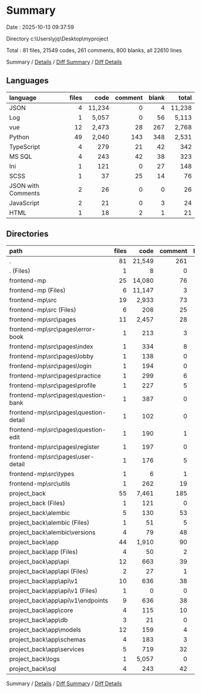 # Summary

Date : 2025-10-13 09:37:59

Directory c:\\Users\\yjq\\Desktop\\myproject

Total : 81 files,  21549 codes, 261 comments, 800 blanks, all 22610 lines

Summary / [Details](details.md) / [Diff Summary](diff.md) / [Diff Details](diff-details.md)

## Languages
| language | files | code | comment | blank | total |
| :--- | ---: | ---: | ---: | ---: | ---: |
| JSON | 4 | 11,234 | 0 | 4 | 11,238 |
| Log | 1 | 5,057 | 0 | 56 | 5,113 |
| vue | 12 | 2,473 | 28 | 267 | 2,768 |
| Python | 49 | 2,040 | 143 | 348 | 2,531 |
| TypeScript | 4 | 279 | 21 | 42 | 342 |
| MS SQL | 4 | 243 | 42 | 38 | 323 |
| Ini | 1 | 121 | 0 | 27 | 148 |
| SCSS | 1 | 37 | 25 | 14 | 76 |
| JSON with Comments | 2 | 26 | 0 | 0 | 26 |
| JavaScript | 2 | 21 | 0 | 3 | 24 |
| HTML | 1 | 18 | 2 | 1 | 21 |

## Directories
| path | files | code | comment | blank | total |
| :--- | ---: | ---: | ---: | ---: | ---: |
| . | 81 | 21,549 | 261 | 800 | 22,610 |
| . (Files) | 1 | 8 | 0 | 0 | 8 |
| frontend-mp | 25 | 14,080 | 76 | 331 | 14,487 |
| frontend-mp (Files) | 6 | 11,147 | 3 | 9 | 11,159 |
| frontend-mp\\src | 19 | 2,933 | 73 | 322 | 3,328 |
| frontend-mp\\src (Files) | 6 | 208 | 25 | 20 | 253 |
| frontend-mp\\src\\pages | 11 | 2,457 | 28 | 265 | 2,750 |
| frontend-mp\\src\\pages\\error-book | 1 | 213 | 3 | 27 | 243 |
| frontend-mp\\src\\pages\\index | 1 | 334 | 8 | 35 | 377 |
| frontend-mp\\src\\pages\\lobby | 1 | 138 | 0 | 18 | 156 |
| frontend-mp\\src\\pages\\login | 1 | 194 | 0 | 30 | 224 |
| frontend-mp\\src\\pages\\practice | 1 | 299 | 6 | 23 | 328 |
| frontend-mp\\src\\pages\\profile | 1 | 227 | 5 | 24 | 256 |
| frontend-mp\\src\\pages\\question-bank | 1 | 387 | 0 | 31 | 418 |
| frontend-mp\\src\\pages\\question-detail | 1 | 102 | 0 | 11 | 113 |
| frontend-mp\\src\\pages\\question-edit | 1 | 190 | 1 | 19 | 210 |
| frontend-mp\\src\\pages\\register | 1 | 197 | 0 | 28 | 225 |
| frontend-mp\\src\\pages\\user-detail | 1 | 176 | 5 | 19 | 200 |
| frontend-mp\\src\\types | 1 | 6 | 1 | 0 | 7 |
| frontend-mp\\src\\utils | 1 | 262 | 19 | 37 | 318 |
| project_back | 55 | 7,461 | 185 | 469 | 8,115 |
| project_back (Files) | 1 | 121 | 0 | 27 | 148 |
| project_back\\alembic | 5 | 130 | 53 | 37 | 220 |
| project_back\\alembic (Files) | 1 | 51 | 5 | 9 | 65 |
| project_back\\alembic\\versions | 4 | 79 | 48 | 28 | 155 |
| project_back\\app | 44 | 1,910 | 90 | 311 | 2,311 |
| project_back\\app (Files) | 4 | 50 | 2 | 11 | 63 |
| project_back\\app\\api | 12 | 663 | 39 | 89 | 791 |
| project_back\\app\\api (Files) | 2 | 27 | 1 | 5 | 33 |
| project_back\\app\\api\\v1 | 10 | 636 | 38 | 84 | 758 |
| project_back\\app\\api\\v1 (Files) | 1 | 0 | 0 | 1 | 1 |
| project_back\\app\\api\\v1\\endpoints | 9 | 636 | 38 | 83 | 757 |
| project_back\\app\\core | 4 | 115 | 10 | 24 | 149 |
| project_back\\app\\db | 3 | 21 | 0 | 5 | 26 |
| project_back\\app\\models | 12 | 159 | 4 | 26 | 189 |
| project_back\\app\\schemas | 4 | 183 | 3 | 38 | 224 |
| project_back\\app\\services | 5 | 719 | 32 | 118 | 869 |
| project_back\\logs | 1 | 5,057 | 0 | 56 | 5,113 |
| project_back\\sql | 4 | 243 | 42 | 38 | 323 |

Summary / [Details](details.md) / [Diff Summary](diff.md) / [Diff Details](diff-details.md)
